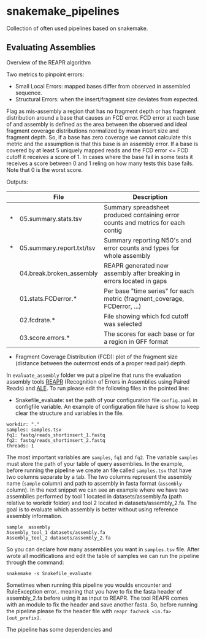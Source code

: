# snakemake_pipelines

Collection of often used pipelines based on snakemake.

## Evaluating Assemblies

Overview of the REAPR algorithm

Two metrics to pinpoint errors:

- Small Local Errors: mapped bases differ from observed in assembled sequence.
- Structural Errors: when the insert/fragment size deviates from expected.

Flag as mis-assembly a region that has no fragment depth or has fragment distribution around a base that causes an FCD error. FCD error at each base of and assembly is defined as the area between the observed and ideal fragment coverage distributions normalized by mean insert size and fragment depth. So, if a base has zero coverage we cannot calculate this metric and the assumption is that this base is an assembly error. If a base is covered by at least 5 uniquely mapped reads and the FCD error <= FCD cutoff it receives a score of 1. In cases where the base fail in some tests it receives a score between 0 and 1 reling on how many tests this base fails. Note that 0 is the worst score.

Outputs:

|   | File                      | Description                                                                      |
|---|---------------------------|----------------------------------------------------------------------------------|
| * | 05.summary.stats.tsv      | Summary spreadsheet produced containing error counts and metrics for each contig |
| * | 05.summary.report.txt/tsv | Summary reporting N50's and error counts and types for whole assembly            |
|   | 04.break.broken_assembly  | REAPR generated new assembly after breaking in errors located in gaps            |
|   | 01.stats.FCDerror.*       | Per base "time series" for each metric (fragment_coverage, FCDerror, ...)        |
|   | 02.fcdrate.*              | File showing which fcd cutoff was selected                                       |
|   | 03.score.errors.*         | The scores for each base or for a region in GFF format                           |

- Fragment Coverage Distribution (FCD): plot of the fragment size (distance between the outermost ends of a proper read pair) depth.


In `evaluate_assembly` folder we put a pipeline that runs the evaluation assembly tools [REAPR](https://doi.org/10.1186/gb-2013-14-5-r47) (Recognition of Errors in Assemblies using Paired Reads) and [ALE](). To run please edit the following files in the pointed line:

- Snakefile_evaluate: set the path of your configuration file `config.yaml` in configfile variable. An example of configuration file have is show to keep clear the structure and variables in the file.

```{yaml}
workdir: "."
samples: samples.tsv
fq1: fastq/reads_shortinsert_1.fastq
fq2: fastq/reads_shortinsert_2.fastq
threads: 1
```

The most important variables are `samples`, `fq1` and `fq2`. The variable `samples` must store the path of your table of query assemblies. In the example, before running the pipeline we create an file called `samples.tsv` that have two columns separate by a tab. The two columns represent the assembly name (`sample` column) and path to assembly in fasta format (`assembly` column). In the next snippet we can see an example where we have two assemblies performed by tool 1 located in datasets/assembly.fa (path relative to workdir folder) and tool 2 located in datasets/assembly_2.fa. The goal is to evaluate which assembly is better without using reference assembly information.

```
sample	assembly
Assembly_tool_1	datasets/assembly.fa
Assembly_tool_2	datasets/assembly_2.fa
```

So you can declare how many assemblies you want in `samples.tsv` file. After wrote all modifications and edit the table of samples we can run the pipeline through the command:

```
snakemake -s Snakefile_evaluate
```

Sometimes when running this pipeline you woulds encounter and RuleException error.. meaning that you have to fix the fasta header of assembly_2.fa before using it as input to REAPR. The tool REAPR comes with an module to fix the header and save another fasta. So, before running the pipeline please fix the header file with `reapr facheck <in.fa> [out_prefix]`. 

The pipeline has some dependencies and 
